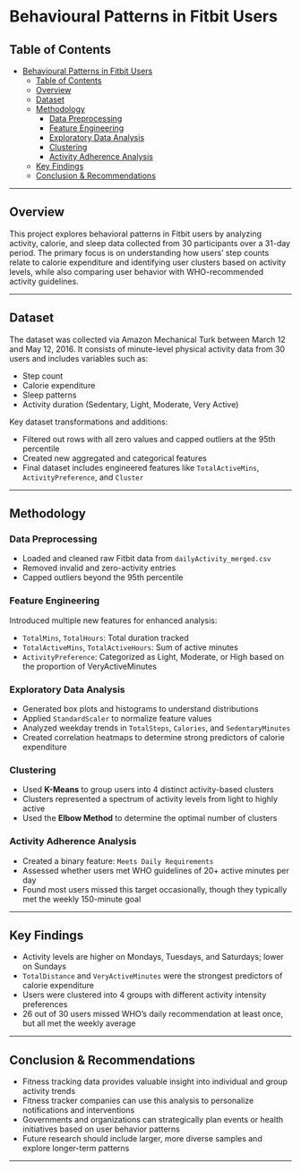 # Behavioural Patterns in Fitbit Users

## Table of Contents
- [Behavioural Patterns in Fitbit Users](#behavioural-patterns-in-fitbit-users)
  - [Table of Contents](#table-of-contents)
  - [Overview](#overview)
  - [Dataset](#dataset)
  - [Methodology](#methodology)
    - [Data Preprocessing](#data-preprocessing)
    - [Feature Engineering](#feature-engineering)
    - [Exploratory Data Analysis](#exploratory-data-analysis)
    - [Clustering](#clustering)
    - [Activity Adherence Analysis](#activity-adherence-analysis)
  - [Key Findings](#key-findings)
  - [Conclusion \& Recommendations](#conclusion--recommendations)

---

## Overview

This project explores behavioral patterns in Fitbit users by analyzing activity, calorie, and sleep data collected from 30 participants over a 31-day period. The primary focus is on understanding how users’ step counts relate to calorie expenditure and identifying user clusters based on activity levels, while also comparing user behavior with WHO-recommended activity guidelines.

---

## Dataset

The dataset was collected via Amazon Mechanical Turk between March 12 and May 12, 2016. It consists of minute-level physical activity data from 30 users and includes variables such as:

- Step count
- Calorie expenditure
- Sleep patterns
- Activity duration (Sedentary, Light, Moderate, Very Active)

Key dataset transformations and additions:
- Filtered out rows with all zero values and capped outliers at the 95th percentile
- Created new aggregated and categorical features
- Final dataset includes engineered features like `TotalActiveMins`, `ActivityPreference`, and `Cluster`

---

## Methodology

### Data Preprocessing

- Loaded and cleaned raw Fitbit data from `dailyActivity_merged.csv`
- Removed invalid and zero-activity entries
- Capped outliers beyond the 95th percentile

### Feature Engineering

Introduced multiple new features for enhanced analysis:
- `TotalMins`, `TotalHours`: Total duration tracked
- `TotalActiveMins`, `TotalActiveHours`: Sum of active minutes
- `ActivityPreference`: Categorized as Light, Moderate, or High based on the proportion of VeryActiveMinutes

### Exploratory Data Analysis

- Generated box plots and histograms to understand distributions
- Applied `StandardScaler` to normalize feature values
- Analyzed weekday trends in `TotalSteps`, `Calories`, and `SedentaryMinutes`
- Created correlation heatmaps to determine strong predictors of calorie expenditure

### Clustering

- Used **K-Means** to group users into 4 distinct activity-based clusters
- Clusters represented a spectrum of activity levels from light to highly active
- Used the **Elbow Method** to determine the optimal number of clusters

### Activity Adherence Analysis

- Created a binary feature: `Meets Daily Requirements`
- Assessed whether users met WHO guidelines of 20+ active minutes per day
- Found most users missed this target occasionally, though they typically met the weekly 150-minute goal

---

## Key Findings

- Activity levels are higher on Mondays, Tuesdays, and Saturdays; lower on Sundays
- `TotalDistance` and `VeryActiveMinutes` were the strongest predictors of calorie expenditure
- Users were clustered into 4 groups with different activity intensity preferences
- 26 out of 30 users missed WHO’s daily recommendation at least once, but all met the weekly average

---

## Conclusion & Recommendations

- Fitness tracking data provides valuable insight into individual and group activity trends
- Fitness tracker companies can use this analysis to personalize notifications and interventions
- Governments and organizations can strategically plan events or health initiatives based on user behavior patterns
- Future research should include larger, more diverse samples and explore longer-term patterns

---

